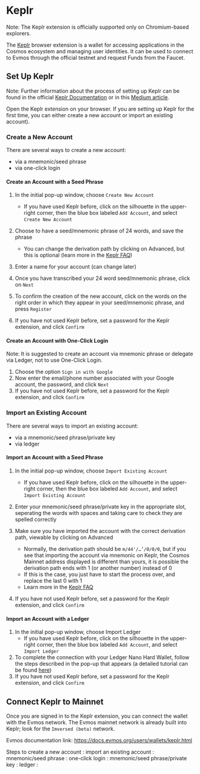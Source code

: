 # Keplr

Note: The Keplr extension is officially supported only on Chromium-based explorers.

The [Keplr](https://www.keplr.app/) browser extension is a wallet for accessing applications in the Cosmos ecosystem and managing user identities. It can be used to connect to Evmos through the official testnet and request Funds from the Faucet.

## Set Up Keplr
Note: Further information about the process of setting up Keplr can be found in the official [Keplr Documentation](https://keplr.crunch.help/getting-started) or in this [Medium article](https://medium.com/chainapsis/how-to-use-keplr-wallet-40afc80907f6).

Open the Keplr extension on your browser. If you are setting up Keplr for the first time, you can either create a new account or import an existing account).

### Create a New Account
There are several ways to create a new account:

* via a mnemonic/seed phrase
* via one-click login

#### Create an Account with a Seed Phrase

1. In the initial pop-up window, choose `Create New Account`
   * If you have used Keplr before, click on the silhouette in the upper-right corner, then the blue box labeled `Add Account`, and select `Create New Account`

2. Choose to have a seed/mnemonic phrase of 24 words, and save the phrase
   * You can change the derivation path by clicking on Advanced, but this is optional (learn more in the [Keplr FAQ](https://faq.keplr.app/))

3. Enter a name for your account (can change later)
4. Once you have transcribed your 24 word seed/mnemonic phrase, click on `Next`
5. To confirm the creation of the new account, click on the words on the right order in which they appear in your seed/mnemonic phrase, and press `Register`
6. If you have not used Keplr before, set a password for the Keplr extension, and click `Confirm`
   
#### Create an Account with One-Click Login
Note: It is suggested to create an account via mnemonic phrase or delegate via Ledger, not to use One-Click Login.

1. Choose the option `Sign in with Google`
2. Now enter the email/phone number associated with your Google account, the password, and click `Next`
3. If you have not used Keplr before, set a password for the Keplr extension, and click `Confirm`

### Import an Existing Account
There are several ways to import an existing account:

* via a mnemonic/seed phrase/private key
* via ledger

#### Import an Account with a Seed Phrase
1. In the initial pop-up window, choose `Import Existing Account`
   * If you have used Keplr before, click on the silhouette in the upper-right corner, then the blue box labeled `Add Account`, and select `Import Existing Account`
2. Enter your mnemonic/seed phrase/private key in the appropriate slot, seperating the words with spaces and taking care to check they are spelled correctly

3. Make sure you have imported the account with the correct derivation path, viewable by clicking on Advanced
   * Normally, the derivation path should be `m/44'/…’/0/0/0`, but if you see that importing the account via mnemonic on Keplr, the Cosmos Mainnet address displayed is different than yours, it is possible the derivation path ends with 1 (or another number) instead of 0
   * If this is the case, you just have to start the process over, and replace the last 0 with 1
   * Learn more in the [Keplr FAQ](https://faq.keplr.app/)
4. If you have not used Keplr before, set a password for the Keplr extension, and click `Confirm`
   
#### Import an Account with a Ledger
1. In the initial pop-up window, choose Import Ledger
   * If you have used Keplr before, click on the silhouette in the upper-right corner, then the blue box labeled `Add Account`, and select `Import Ledger`
2. To complete the connection with your Ledger Nano Hard Wallet, follow the steps described in the pop-up that appears (a detailed tutorial can be found [here](https://medium.com/chainapsis/how-to-use-ledger-nano-hardware-wallet-with-keplr-9ea7f07826c2))
3. If you have not used Keplr before, set a password for the Keplr extension, and click `Confirm`
   
## Connect Keplr to Mainnet

Once you are signed in to the Keplr extension, you can connect the wallet with the Evmos network. The Evmos mainnet network is already built into Keplr; look for the `Imversed (beta)` network.

Evmos documentation link: https://docs.evmos.org/users/wallets/keplr.html

Steps to create a new account :
import an existing account :
mnemonic/seed phrase :
one-click login :
mnemonic/seed phrase/private key :
ledger : 